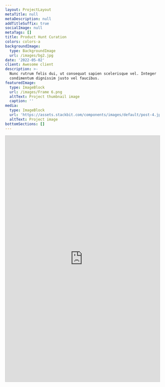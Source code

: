 ```yaml
---
layout: ProjectLayout
metaTitle: null
metaDescription: null
addTitleSuffix: true
socialImage: null
metaTags: []
title: Product Hunt Curation
colors: colors-a
backgroundImage:
  type: BackgroundImage
  url: /images/bg2.jpg
date: '2022-05-02'
client: Awesome client
description: >-
  Nunc rutrum felis dui, ut consequat sapien scelerisque vel. Integer
  condimentum dignissim justo vel faucibus.
featuredImage:
  type: ImageBlock
  url: /images/Frame 6.png
  altText: Project thumbnail image
  caption: ''
media:
  type: ImageBlock
  url: 'https://assets.stackbit.com/components/images/default/post-4.jpeg'
  altText: Project image
bottomSections: []
---
```

<iframe class="airtable-embed" src="https://airtable.com/embed/shrstamXmJOpnhBU7?backgroundColor=purple&viewControls=on" frameborder="0" onmousewheel="" width="100%" height="800" style="background: transparent; border: 1px solid #ccc;"></iframe>

